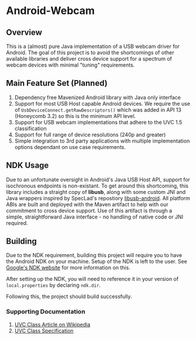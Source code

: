 Android-Webcam
==============

## Overview
This is a (almost) pure Java implementation of a USB webcam driver for Android. The goal of this project is to avoid the shortcomings of other available libraries and deliver cross device support for a spectrum of webcam devices with minimal "tuning" requirements.

## Main Feature Set (Planned)
1. Dependency free Mavenized Android library with Java only interface
2. Support for most USB Host capable Android devices. We require the use of `UsbDeviceConnect.getRawDescriptors()` which was added in API 13 (Honeycomb 3.2) so this is the minimum API level.
3. Support for USB webcam implementations that adhere to the UVC 1.5 classification
4. Support for full range of device resolutions (240p and greater)
5. Simple integration to 3rd party applications with multiple implementation options dependant on use case requirements.
 
## NDK Usage
Due to an unfortunate oversight in Android's Java USB Host API, support for isochronous endpoints is non-existant. To get around this shortcoming, this library includes a straight copy of **libusb**, along with some custom JNI and Java wrappers inspired by SpecLad's repostiory [libusb-android](https://github.com/SpecLad/libusb-android). All platform ABIs are built and deployed with the Maven artifact to help with our commitment to cross device support. Use of this artifact is through a simple, straightforward Java interface - no handling of native code or JNI required.

## Building
Due to the NDK requirement, building this project will require you to have the Android NDK on your machine. Setup of the NDK is left to the user. See [Google's NDK website](https://developer.android.com/tools/sdk/ndk/index.html) for more information on this. 

After setting up the NDK, you will need to reference it in your version of `local.properties` by declaring `ndk.dir`.

Following this, the project should build successfully.

### Supporting Documentation
1. [UVC Class Article on Wikipedia](http://en.wikipedia.org/wiki/USB_video_device_class)
2. [UVC Class Specification](http://www.usb.org/developers/docs/devclass_docs/USB_Video_Class_1_5.zip)

